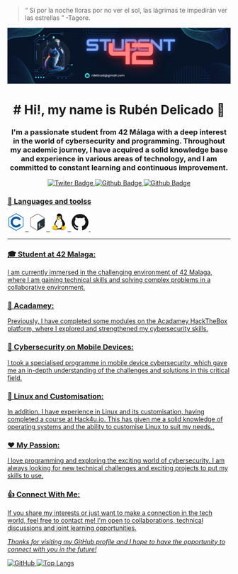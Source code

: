   > “ Si por la noche lloras por no ver el sol, las lágrimas te impedirán ver las estrellas ” -Tagore.
<div id="header" align="center" >
  <img src="https://github.com/rdelicad/rdelicad/blob/main/rdelicad%40gmail.com.png" />
  <h1 align="center"># Hi!, my name is Rubén Delicado 👋</h1>
  <h3 align="center">
 I'm a passionate student from 42 Málaga with a deep interest in the world of cybersecurity and programming. Throughout my academic journey, I have acquired a solid knowledge base and experience in various areas of technology, and I am committed to constant learning and continuous improvement.</h3>
</div>

<div id="badges" align="center">
  <a href="https://twitter.com/rdelicad" target"_blank">
    <img src="https://img.shields.io/twitter/follow/rdelicad"
      alt="Twiter Badge" />
  </a>
  <a href="https://github.com/rdelicad" target"_blank">
    <img src="https://img.shields.io/github/followers/rdelicad?logo=github"
      alt="Github Badge" />
  </a>
  <a href="https://github.com/rdelicad" target"_blank">
    <img src="https://img.shields.io/youtube/channel/subscribers/UC43kHX-biTvCPpgX7xkKakQ"
      alt="Github Badge" />
</div>
<div align="left">
  <h3>🔨 Languages and toolss</h3>
  <div>
    <img src="https://github.com/devicons/devicon/blob/master/icons/c/c-line.svg" title="HTML5" alt="HTL" width="40" height="40"/>&nbsp;
    <img src="https://github.com/devicons/devicon/blob/master/icons/bash/bash-plain.svg" title="HTML5" alt="HTL" width="40" height="40"/>&nbsp;
    <img src="https://github.com/devicons/devicon/blob/master/icons/linux/linux-original.svg" title="HTML5" alt="HTL" width="40" height="40"/>&nbsp;
    <img src="https://github.com/devicons/devicon/blob/master/icons/github/github-original.svg" title="HTML5" alt="HTL" width="40" height="40"/>&nbsp;
  </div>

---
### 🎓  Student at 42 Malaga:
I am currently immersed in the challenging environment of 42 Malaga, where I am gaining technical skills and solving complex problems in a collaborative environment.

### 💼 Acadamey: 
Previously, I have completed some modules on the Acadamey HackTheBox platform, where I explored and strengthened my cybersecurity skills.

### 📱 Cybersecurity on Mobile Devices: 
I took a specialised programme in mobile device cybersecurity, which gave me an in-depth understanding of the challenges and solutions in this critical field.

### 🐧 Linux and Customisation:  
In addition, I have experience in Linux and its customisation, having completed a course at Hack4u.io. This has given me a solid knowledge of operating systems and the ability to customise Linux to suit my needs..

### ❤️ My Passion:
I love programming and exploring the exciting world of cybersecurity. I am always looking for new technical challenges and exciting projects to put my skills to use.

### 👍 Connect With Me:
If you share my interests or just want to make a connection in the tech world, feel free to contact me! I'm open to collaborations, technical discussions and joint learning opportunities.

*Thanks for visiting my GitHub profile and I hope to have the opportunity to connect with you in the future!*

![GitHub](https://github-readme-stats.vercel.app/api?username=rdelicad&show_icons=true&theme=radical)
[![Top Langs](https://github-readme-stats.vercel.app/api/top-langs/?username=rdelicad)](https://github.com/anuraghazra/github-readme-stats)



 
